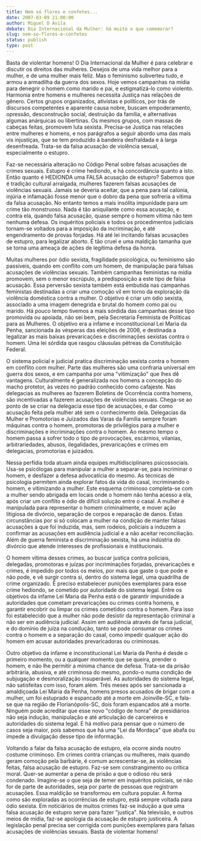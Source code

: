 ```yaml
---
title: Nem só flores e confetes...
date: 2007-03-09 21:00:00
author: Miguel D Avila
debate: Dia Internacional da Mulher: há muito o que comemorar?
slug: nem-so-flores-e-confetes
status: publish 
type: post
---
```


Basta de violentar homens! O Dia Internacional da Mulher é para celebrar e discutir os direitos das mulheres. Desejos de uma vida melhor para a mulher, e de uma mulher mais feliz. Mas o feminismo subverteu tudo, e armou a armadilha da guerra dos sexos. Hoje vemos campanhas na mídia para denegrir o homem como marido e pai, e estigmatizá-lo como violento. Harmonia entre homens e mulheres necessita Justiça nas relações de gênero. Certos grupos organizados, ativistas e políticos, por trás de discursos competentes e aparente causa nobre, buscam empoderamento, opressão, desconstrução social, destruição da família, e alternativas algumas anárquicas ou libertinas. Os mesmos grupos, com massas de cabeças feitas, promovem luta sexista. Precisa-se Justiça nas relações entre mulheres e homens, e nos parágrafos a seguir abordo uma das mais vis injustiças, que se tem produzido à bandeira desfraldada e à larga desenfreada. Trata-se da falsa acusação de violência sexual, especialmente o estupro.   

  

Faz-se necessária alteração no Código Penal sobre falsas acusações de crimes sexuais. Estupro é crime hediondo, e há concordância quanto a isto. Então quanto é HEDIONDA uma FALSA acusação de estupro? Sabemos que é tradição cultural arraigada, mulheres fazerem falsas acusações de violências sexuais. Jamais se deveria aceitar, que a pena para tal calúnia, injúria e infamação fosse menor que o dobro da pena que sofreria a vítima da falsa acusação. No entanto temos a mais insólita impunidade para um crime tão monstruoso. Nada é tão aniquilante como essa acusação, e contra ela, quando falsa acusação, quase sempre o homem vítima não tem nenhuma defesa. Os inquéritos policiais e todos os procedimentos judiciais tornam-se voltados para a imposição da incriminação, e até engendramento de provas forjadas. Há até lei incitando falsas acusações de estupro, para legalizar aborto. É tão cruel e uma maldição tamanha que se torna uma ameaça de ações de legítima defesa da honra.  

  

Muitas mulheres por ódio sexista, fragilidade psicológica, ou feminismo são passíveis, quando em conflito com um homem, de manipulação para falsas acusações de violências sexuais. Também campanhas feministas na mídia promovem, sem o menor escrúpulo, a predisposição a este tipo de falsa acusação. Essa perversão sexista também está embutida nas campanhas feministas destinadas a criar uma comoção vil em torno da exploração da violência doméstica contra a mulher. O objetivo é criar um ódio sexista, associado a uma imagem denegrida e brutal do homem como pai ou marido. Há pouco tempo tivemos a mais sórdida das campanhas desse tipo promovida ou apoiada, não sei bem, pela Secretaria Feminista de Políticas para as Mulheres. O objetivo era a infame e inconstitucional Lei Maria da Penha, sancionada às vésperas das eleições de 2006, e destinada a legalizar as mais baixas prevaricações e discriminações sexistas contra o homem. Uma lei sórdida que rasgou cláusulas pétreas da Constituição Federal.  

  

O sistema policial e judicial pratica discriminação sexista contra o homem em conflito com mulher. Parte das mulheres são uma confraria universal em guerra dos sexos, e em campanha por uma "vitimização" que lhes dê vantagens. Culturalmente é generalizada nos homens a concepção do macho protetor, às vezes no padrão conhecido como cafajeste. Nas delegacias as mulheres ao fazerem Boletins de Ocorrência contra homens, são incentivadas a fazerem acusações de violências sexuais. Chega-se ao ponto de se criar na delegacia esse tipo de acusações, e dar como acusação feita pela mulher até sem o conhecimento dela. Delegacias da Mulher e Promotorias e Juizados das Varas da Família sempre foram máquinas contra o homem, promotoras de privilégios para a mulher e discriminações e incriminações contra o homem. Ao mesmo tempo o homem passa a sofrer todo o tipo de provocações, escárnios, vilanias, arbitrariedades, abusos, ilegalidades, prevaricações e crimes em delegacias, promotorias e juizados.  

  

Nessa perfídia toda atuam ainda equipes multidisciplinares psicossociais. Usa-se psicólogas para manipular a mulher a separar-se, para incriminar o homem, e desfazer a defesa advocatícia do mesmo. As técnicas de psicologia permitem ainda explorar fatos da vida do casal, incriminando o homem, e vitimizando a mulher. Este esquema criminoso completa-se com a mulher sendo abrigada em locais onde o homem não tenha acesso a ela, após criar um conflito e ódio de difícil solução entre o casal. A mulher é manipulada para representar o homem criminalmente, e mover ação litigiosa de divórcio, separação de corpos e reparação de danos. Estas circunstâncias por si só colocam a mulher na condição de manter falsas acusações a que foi induzida, mas, sem rodeios, policiais a induzem a confirmar as acusações em audiência judicial e a não aceitar reconciliação. Além de guerra feminista e discriminação sexista, há uma indústria do divórcio que atende interesses de profissionais e institucionais.  

  

O homem vítima desses crimes, ao buscar justiça contra policiais, delegadas, promotoras e juízas por incriminações forjadas, prevaricações e crimes, é impedido por todos os meios, por mais que gaste o que pode e não pode, e vê surgir contra si, dentro do sistema legal, uma quadrilha de crime organizado. É preciso estabelecer punições exemplares para esse crime hediondo, se cometido por autoridade do sistema legal. Entre os objetivos da infame Lei Maria da Penha está o de garantir impunidade a autoridades que cometam prevaricações ou crimes contra homens, e garantir encobrir ou limpar os crimes cometidos contra o homem. Para isso foi estabelecido que a mulher não pode desistir da representação criminal a não ser em audiência judicial. Assim em audiência através de farsa judicial, e do domínio de juíza na condução, tanto se pode consumar os crimes contra o homem e a separação do casal, como impedir qualquer ação do homem em acusar autoridades prevaricadoras ou criminosas.  

  

Outro objetivo da infame e inconstitucional Lei Maria da Penha é desde o primeiro momento, ou a qualquer momento que se queira, prender o homem, e não lhe permitir a mínima chance de defesa. Trata-se da prisão arbitrária, abusiva, e até criminosa do mesmo, pondo-o numa condição de subjugação e desmoralização insuperável. As autoridades do sistema legal, não satisfeitas com isso, foram além. Três meses após ser sancionada a amaldiçoada Lei Maria da Penha, homens presos acusados de brigar com a mulher, um foi estuprado e espancado até a morte em Joinville-SC, e fala-se que na região de Florianópolis-SC, dois foram espancados até a morte. Ninguém pode acreditar que esse novo "código de honra" de presidiários não seja indução, manipulação e até articulação de carcereiros e autoridades do sistema legal. E há motivo para pensar que o número de casos seja maior, pois sabemos que há uma "Lei da Mordaça" que abafa ou impede a divulgação desse tipo de informação.  

  

Voltando a falar da falsa acusação de estupro, ela ocorre ainda noutro costume criminoso. Em crimes contra crianças ou mulheres, mais quando geram comoção pela barbárie, é comum acrescentar-se, às violências feitas, falsa acusação de estupro. Faz-se sem constrangimento ou crítica moral. Quer-se aumentar a pena de prisão a que o odioso réu será condenado. Imagine-se o que seja de temer em inquéritos policiais, se não for de parte de autoridades, seja por parte de pessoas que registram acusações. Essa maldição se transformou em cultura popular. A forma como são exploradas as ocorrências de estupro, está sempre voltada para ódio sexista. Em noticiários de muitos crimes faz-se indução a que uma falsa acusação de estupro serve para fazer "justiça". Na televisão, e outros meios de mídia, faz-se apologia da acusação de estupro justiceira. A legislação penal precisa ser corrigida com punições exemplares para falsas acusações de violências sexuais. Basta de violentar homens!
